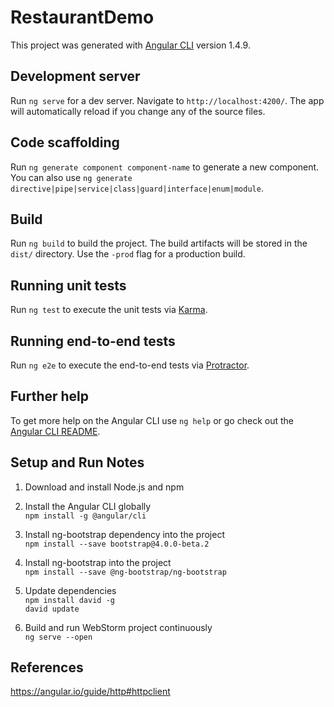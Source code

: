 # RestaurantDemo

This project was generated with [Angular CLI](https://github.com/angular/angular-cli) version 1.4.9.

## Development server

Run `ng serve` for a dev server. Navigate to `http://localhost:4200/`. The app will automatically reload if you change any of the source files.

## Code scaffolding

Run `ng generate component component-name` to generate a new component. You can also use `ng generate directive|pipe|service|class|guard|interface|enum|module`.

## Build

Run `ng build` to build the project. The build artifacts will be stored in the `dist/` directory. Use the `-prod` flag for a production build.

## Running unit tests

Run `ng test` to execute the unit tests via [Karma](https://karma-runner.github.io).

## Running end-to-end tests

Run `ng e2e` to execute the end-to-end tests via [Protractor](http://www.protractortest.org/).

## Further help

To get more help on the Angular CLI use `ng help` or go check out the [Angular CLI README](https://github.com/angular/angular-cli/blob/master/README.md).


## Setup and Run Notes

1. Download and install Node.js and npm  

2. Install the Angular CLI globally  
`npm install -g @angular/cli`

3. Install ng-bootstrap dependency into the project  
`npm install --save bootstrap@4.0.0-beta.2`

4. Install ng-bootstrap into the project  
`npm install --save @ng-bootstrap/ng-bootstrap`

5. Update dependencies  
`npm install david -g`  
`david update`

6. Build and run WebStorm project continuously  
`ng serve --open`


## References
https://angular.io/guide/http#httpclient
